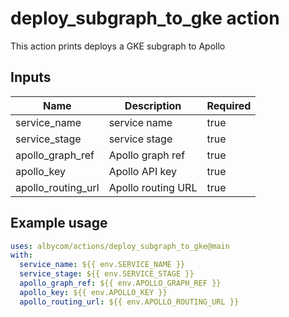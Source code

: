 # deploy_subgraph_to_gke action

This action prints deploys a GKE subgraph to Apollo

## Inputs

| Name | Description | Required |
| ---- | ----------- | -------- |
| service_name | service name | true |
| service_stage | service stage | true |
| apollo_graph_ref | Apollo graph ref | true |
| apollo_key | Apollo API key | true |
| apollo_routing_url | Apollo routing URL | true |

## Example usage

```yaml
uses: albycom/actions/deploy_subgraph_to_gke@main
with:
  service_name: ${{ env.SERVICE_NAME }}
  service_stage: ${{ env.SERVICE_STAGE }}
  apollo_graph_ref: ${{ env.APOLLO_GRAPH_REF }}
  apollo_key: ${{ env.APOLLO_KEY }}
  apollo_routing_url: ${{ env.APOLLO_ROUTING_URL }}
```
